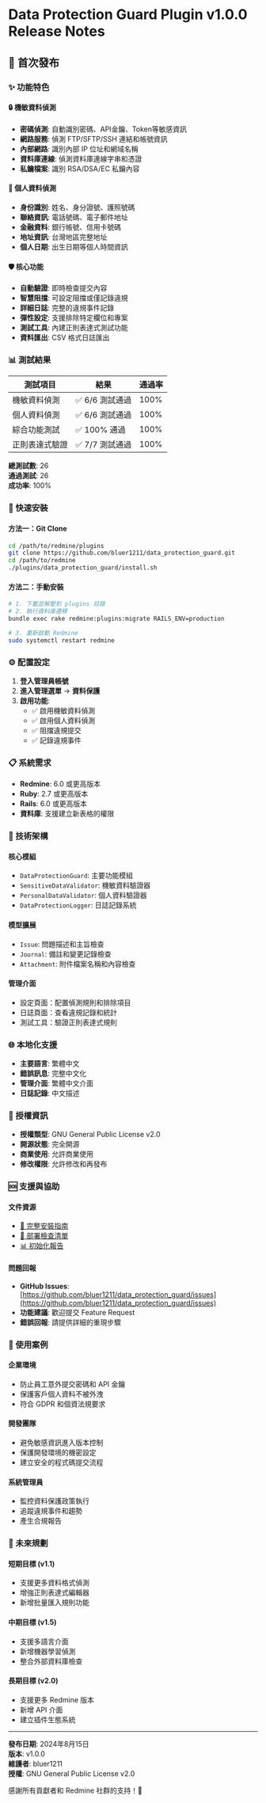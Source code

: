# Data Protection Guard Plugin v1.0.0 Release Notes

## 🎉 首次發布

### ✨ 功能特色

#### 🔒 機敏資料偵測
- **密碼偵測**: 自動識別密碼、API金鑰、Token等敏感資訊
- **網路服務**: 偵測 FTP/SFTP/SSH 連結和帳號資訊
- **內部網路**: 識別內部 IP 位址和網域名稱
- **資料庫連線**: 偵測資料庫連線字串和憑證
- **私鑰檔案**: 識別 RSA/DSA/EC 私鑰內容

#### 👤 個人資料偵測
- **身份識別**: 姓名、身分證號、護照號碼
- **聯絡資訊**: 電話號碼、電子郵件地址
- **金融資料**: 銀行帳號、信用卡號碼
- **地址資訊**: 台灣地區完整地址
- **個人日期**: 出生日期等個人時間資訊

#### 🛡️ 核心功能
- **自動驗證**: 即時檢查提交內容
- **智慧阻擋**: 可設定阻擋或僅記錄違規
- **詳細日誌**: 完整的違規事件記錄
- **彈性設定**: 支援排除特定欄位和專案
- **測試工具**: 內建正則表達式測試功能
- **資料匯出**: CSV 格式日誌匯出

### 📊 測試結果

| 測試項目 | 結果 | 通過率 |
|----------|------|--------|
| 機敏資料偵測 | ✅ 6/6 測試通過 | 100% |
| 個人資料偵測 | ✅ 6/6 測試通過 | 100% |
| 綜合功能測試 | ✅ 100% 通過 | 100% |
| 正則表達式驗證 | ✅ 7/7 測試通過 | 100% |

**總測試數**: 26  
**通過測試**: 26  
**成功率**: 100%

### 🚀 快速安裝

#### 方法一：Git Clone
```bash
cd /path/to/redmine/plugins
git clone https://github.com/bluer1211/data_protection_guard.git
cd /path/to/redmine
./plugins/data_protection_guard/install.sh
```

#### 方法二：手動安裝
```bash
# 1. 下載並解壓到 plugins 目錄
# 2. 執行資料庫遷移
bundle exec rake redmine:plugins:migrate RAILS_ENV=production

# 3. 重新啟動 Redmine
sudo systemctl restart redmine
```

### ⚙️ 配置設定

1. **登入管理員帳號**
2. **進入管理選單** → **資料保護**
3. **啟用功能**:
   - ✅ 啟用機敏資料偵測
   - ✅ 啟用個人資料偵測
   - ✅ 阻擋違規提交
   - ✅ 記錄違規事件

### 📋 系統需求

- **Redmine**: 6.0 或更高版本
- **Ruby**: 2.7 或更高版本
- **Rails**: 6.0 或更高版本
- **資料庫**: 支援建立新表格的權限

### 🔧 技術架構

#### 核心模組
- `DataProtectionGuard`: 主要功能模組
- `SensitiveDataValidator`: 機敏資料驗證器
- `PersonalDataValidator`: 個人資料驗證器
- `DataProtectionLogger`: 日誌記錄系統

#### 模型擴展
- `Issue`: 問題描述和主旨檢查
- `Journal`: 備註和變更記錄檢查
- `Attachment`: 附件檔案名稱和內容檢查

#### 管理介面
- 設定頁面：配置偵測規則和排除項目
- 日誌頁面：查看違規記錄和統計
- 測試工具：驗證正則表達式規則

### 🌐 本地化支援

- **主要語言**: 繁體中文
- **錯誤訊息**: 完整中文化
- **管理介面**: 繁體中文介面
- **日誌記錄**: 中文描述

### 📄 授權資訊

- **授權類型**: GNU General Public License v2.0
- **開源狀態**: 完全開源
- **商業使用**: 允許商業使用
- **修改權限**: 允許修改和再發布

### 🆘 支援與協助

#### 文件資源
- [📖 完整安裝指南](INSTALL.md)
- [🔧 部署檢查清單](GITHUB_RELEASE_CHECKLIST.md)
- [📊 初始化報告](INITIALIZATION_REPORT.md)

#### 問題回報
- **GitHub Issues**: [https://github.com/bluer1211/data_protection_guard/issues](https://github.com/bluer1211/data_protection_guard/issues)
- **功能建議**: 歡迎提交 Feature Request
- **錯誤回報**: 請提供詳細的重現步驟

### 🎯 使用案例

#### 企業環境
- 防止員工意外提交密碼和 API 金鑰
- 保護客戶個人資料不被外洩
- 符合 GDPR 和個資法規要求

#### 開發團隊
- 避免敏感資訊進入版本控制
- 保護開發環境的機密設定
- 建立安全的程式碼提交流程

#### 系統管理員
- 監控資料保護政策執行
- 追蹤違規事件和趨勢
- 產生合規報告

### 🔮 未來規劃

#### 短期目標 (v1.1)
- 支援更多資料格式偵測
- 增強正則表達式編輯器
- 新增批量匯入規則功能

#### 中期目標 (v1.5)
- 支援多語言介面
- 新增機器學習偵測
- 整合外部資料庫檢查

#### 長期目標 (v2.0)
- 支援更多 Redmine 版本
- 新增 API 介面
- 建立插件生態系統

---

**發布日期**: 2024年8月15日  
**版本**: v1.0.0  
**維護者**: bluer1211  
**授權**: GNU General Public License v2.0

感謝所有貢獻者和 Redmine 社群的支持！🙏
